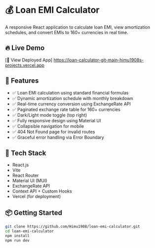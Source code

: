# 💰 Loan EMI Calculator

A responsive React application to calculate loan EMI, view amortization schedules, and convert EMIs to 160+ currencies in real time.

## 🔥 Live Demo

[🔗 View Deployed App]   https://loan-calculator-git-main-himu1908s-projects.vercel.app

## 🚀 Features

- ✅ Loan EMI calculation using standard financial formulas
- ✅ Dynamic amortization schedule with monthly breakdown
- ✅ Real-time currency conversion using ExchangeRate API
- ✅ Paginated exchange rate table for 160+ currencies
- ✅ Dark/Light mode toggle (top right)
- ✅ Fully responsive design using Material UI
- ✅ Collapsible navigation for mobile
- ✅ 404 Not Found page for invalid routes
- ✅ Graceful error handling via Error Boundary

## 🧪 Tech Stack

- React.js
- Vite
- React Router
- Material UI (MUI)
- ExchangeRate API
- Context API + Custom Hooks
- Vercel (for deployment)

## 📦 Getting Started

```bash
git clone https://github.com/Himu1908/loan-emi-calculator.git
cd loan-emi-calculator
npm install
npm run dev
